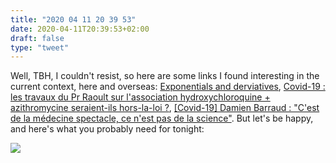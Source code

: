 ```yaml
---
title: "2020 04 11 20 39 53"
date: 2020-04-11T20:39:53+02:00
draft: false
type: "tweet"
---
```

Well, TBH, I couldn't resist, so here are some links I found interesting in the current context, here and overseas: [Exponentials and derviatives](https://leancrew.com/all-this/2020/04/exponentials-and-derviatives/), [Covid-19 : les travaux du Pr Raoult sur l'association hydroxychloroquine + azithromycine seraient-ils hors-la-loi ?](https://www.lequotidiendumedecin.fr/actus-medicales/recherche-science/covid-19-les-travaux-du-pr-raoult-sur-lassociation-hydroxychloroquine-azithromycine-seraient-ils), [[Covid-19] Damien Barraud : "C'est de la médecine spectacle, ce n'est pas de la science"](http://m.lamarseillaise.fr/analyses-de-la-redaction/decryptage/81603-damien-barraud-medecin-reanimateur-a-metz-thionville-c-est-de-la-medecine-spectacle-ce-n-est-pas-de-la-science). But let's be happy, and here's what you probably need for tonight:

![](/img/2020-04-11-20-44-18.png)
